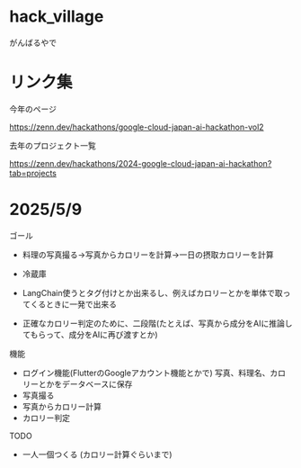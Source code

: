 # hack_village

がんばるやで

# リンク集

今年のページ

https://zenn.dev/hackathons/google-cloud-japan-ai-hackathon-vol2


去年のプロジェクト一覧

https://zenn.dev/hackathons/2024-google-cloud-japan-ai-hackathon?tab=projects

# 2025/5/9
ゴール

* 料理の写真撮る→写真からカロリーを計算→一日の摂取カロリーを計算
* 冷蔵庫

* LangChain使うとタグ付けとか出来るし、例えばカロリーとかを単体で取ってくるときに一発で出来る
* 正確なカロリー判定のために、二段階(たとえば、写真から成分をAIに推論してもらって、成分をAIに再び渡すとか)

機能
* ログイン機能(FlutterのGoogleアカウント機能とかで)  写真、料理名、カロリーとかをデータベースに保存
* 写真撮る
* 写真からカロリー計算
* カロリー判定

TODO
* 一人一個つくる (カロリー計算ぐらいまで)
